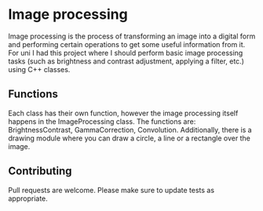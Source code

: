 # Image processing

Image processing is the process of transforming an image into a digital form and performing certain operations to get some useful information from it. For uni I had this project where I should perform basic image processing tasks (such as brightness and contrast adjustment, applying a filter, etc.) using C++ classes.

## Functions
Each class has their own function, however the image processing itself happens in the ImageProcessing class. The functions are: BrightnessContrast, GammaCorrection, Convolution. Additionally, there is a drawing module where you can draw a circle, a line or a rectangle over the image.

## Contributing

Pull requests are welcome.
Please make sure to update tests as appropriate.
